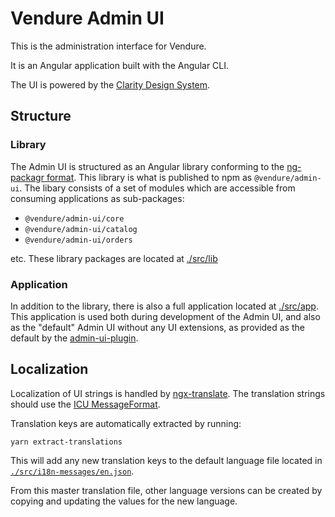 # Vendure Admin UI

This is the administration interface for Vendure.

It is an Angular application built with the Angular CLI.

The UI is powered by the [Clarity Design System](https://vmware.github.io/clarity/).

## Structure

### Library

The Admin UI is structured as an Angular library conforming to the [ng-packagr format](https://github.com/ng-packagr/ng-packagr). This library is what is published to npm as `@vendure/admin-ui`. The libary consists
of a set of modules which are accessible from consuming applications as sub-packages:

* `@vendure/admin-ui/core`
* `@vendure/admin-ui/catalog`
* `@vendure/admin-ui/orders`

etc. These library packages are located at [./src/lib](./src/lib)

### Application

In addition to the library, there is also a full application located at [./src/app](./src/app). This application is used both during development of the Admin UI, and also as the "default" Admin UI without any UI extensions, as provided as the default by the [admin-ui-plugin](../admin-ui-plugin).

## Localization

Localization of UI strings is handled by [ngx-translate](http://www.ngx-translate.com/). The translation strings should use the [ICU MessageFormat](http://userguide.icu-project.org/formatparse/messages).

Translation keys are automatically extracted by running:
```
yarn extract-translations
```
This will add any new translation keys to the default language file located in [`./src/i18n-messages/en.json`](./src/i18n-messages/en.json).

From this master translation file, other language versions can be created by copying and updating the values for the new language.

